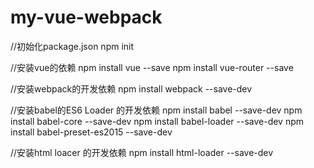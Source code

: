 # my-vue-webpack
//初始化package.json
npm init

//安装vue的依赖
npm install vue --save
npm install vue-router --save

//安装webpack的开发依赖
npm install webpack --save-dev

//安装babel的ES6 Loader 的开发依赖
npm install babel --save-dev
npm install babel-core --save-dev
npm install babel-loader --save-dev
npm install babel-preset-es2015 --save-dev

//安装html loacer 的开发依赖
npm install html-loader --save-dev
